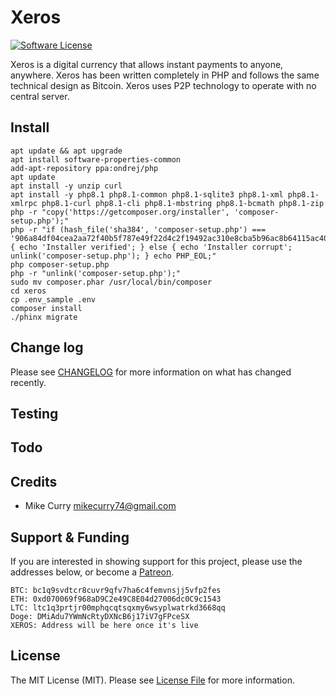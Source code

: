# Xeros

[![Software License][ico-license]](LICENSE.md)

Xeros is a digital currency that allows instant payments to anyone, anywhere. Xeros has been written completely in PHP
and follows the same technical design as Bitcoin. Xeros uses P2P technology to operate with no central server.

## Install

```
apt update && apt upgrade
apt install software-properties-common
add-apt-repository ppa:ondrej/php
apt update
apt install -y unzip curl 
apt install -y php8.1 php8.1-common php8.1-sqlite3 php8.1-xml php8.1-xmlrpc php8.1-curl php8.1-cli php8.1-mbstring php8.1-bcmath php8.1-zip
php -r "copy('https://getcomposer.org/installer', 'composer-setup.php');"
php -r "if (hash_file('sha384', 'composer-setup.php') === '906a84df04cea2aa72f40b5f787e49f22d4c2f19492ac310e8cba5b96ac8b64115ac402c8cd292b8a03482574915d1a8') { echo 'Installer verified'; } else { echo 'Installer corrupt'; unlink('composer-setup.php'); } echo PHP_EOL;"
php composer-setup.php
php -r "unlink('composer-setup.php');"
sudo mv composer.phar /usr/local/bin/composer
cd xeros
cp .env_sample .env
composer install
./phinx migrate
```

## Change log

Please see [CHANGELOG](CHANGELOG.md) for more information on what has changed recently.

## Testing

## Todo

## Credits

- Mike Curry <mikecurry74@gmail.com>
## Support & Funding
If you are interested in showing support for this project, please use the addresses below, or become a [Patreon](https://www.patreon.com/user?u=32938240).   
```
BTC: bc1q9svdtcr8cuvr9qfv7ha6c4femvnsjj5vfp2fes
ETH: 0xd070069f968aD9C2e49C8E04d27006dc0C9c1543
LTC: ltc1q3prtjr00mphqcqtsqxmy6wsyplwatrkd3668qq
Doge: DMiAdu7YWmNcRtyDXNcB6j17iV7gFPceSX
XEROS: Address will be here once it's live
```
## License

The MIT License (MIT). Please see [License File](LICENSE.md) for more information.

[ico-license]: https://img.shields.io/badge/license-MIT-brightgreen.svg?style=flat-square
